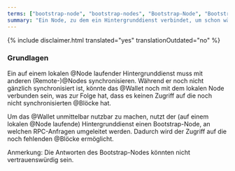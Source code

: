 ```yaml
---
terms: ["bootstrap-node", "bootstrap-nodes", "Bootstrap-Node", "Bootstrap-Nodes"]
summary: "Ein Node, zu dem ein Hintergrunddienst verbindet, um schon während des Synchronisierens eine sofortige Verwendbarkeit von Wallets zu ermöglichen"
---
```


{% include disclaimer.html translated="yes" translationOutdated="no" %}
### Grundlagen

Ein auf einem lokalen @Node laufender Hintergrunddienst muss mit anderen (Remote-)@Nodes synchronisieren. Während er noch nicht gänzlich synchronisiert ist, könnte das @Wallet noch mit dem lokalen Node verbunden sein, was zur Folge hat, dass es keinen Zugriff auf die noch nicht synchronisierten @Blöcke hat.

Um das @Wallet unmittelbar nutzbar zu machen, nutzt der (auf einem lokalen @Node laufende) Hintergrunddienst einen Bootstrap-Node, an welchen RPC-Anfragen umgeleitet werden. Dadurch wird der Zugriff auf die noch fehlenden @Blöcke ermöglicht.

Anmerkung: Die Antworten des Bootstrap-Nodes könnten nicht vertrauenswürdig sein.
